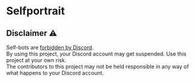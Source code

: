 # Selfportrait

## Disclaimer ⚠

Self-bots are [forbidden by Discord](https://support.discordapp.com/hc/en-us/articles/115002192352-Automated-user-accounts-self-bots-).  
By using this project, your Discord account may get suspended. Use this project at your own risk.  
The contributors to this project may not be held responsible in any way of what happens to your Discord account.  
